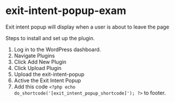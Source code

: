 # exit-intent-popup-exam
Exit intent popup will display when a user is about to leave the page

Steps to install and set up the plugin.
1. Log in to the WordPress dashboard.
2. Navigate Plugins
3. Click Add New Plugin
4. Click Upload Plugin
5. Upload the exit-intent-popup
6. Active the Exit Intent Popup
7. Add this code ```<?php echo do_shortcode('[exit_intent_popup_shortcode]'); ?>``` to footer.
